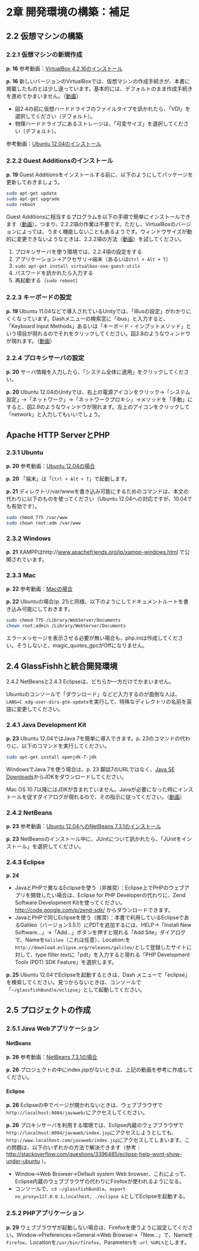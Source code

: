 # 2章 開発環境の構築：補足

## 2.2 仮想マシンの構築

### 2.2.1 仮想マシンの新規作成

**p. 16** 参考動画：[VirtualBox 4.2.16のインストール](http://youtu.be/6mVr4APoPN8)

**p. 16** 新しいバージョンのVirtualBoxでは、仮想マシンの作成手続きが、本書に掲載したものとは少し違っています。基本的には、デフォルトのまま作成手続きを進めてかまいません。（[動画](http://youtu.be/HMGZSxsU_CQ)）

* 図2.4の前に仮想ハードドライブのファイルタイプを訊かれたら、「VDI」を選択してください（デフォルト）。
* 物理ハードドライブにあるストレージは、「可変サイズ」を選択してください（デフォルト）。

参考動画：[Ubuntu 12.04のインストール](http://youtu.be/9Bb2l05pHSA)

### 2.2.2 Guest Additionsのインストール

**p. 19** Guest Additionsをインストールする前に、以下のようにしてパッケージを更新しておきましょう。

```bash
sudo apt-get update
sudo apt-get upgrade
sudo reboot
```

Guest Additionsに相当するプログラムを以下の手順で簡単にインストールできます（[動画](http://youtu.be/ey_V6nDIHME)）。つまり、2.2.2項の作業は不要です。ただし、VirtualBoxのバージョンによっては、うまく機能しないこともあるようです。ウィンドウサイズが動的に変更できないようなときは、2.2.2項の方法（[動画](http://youtu.be/HXP9FJK6apk)）を試してください。

1. プロキシサーバを使う環境では、2.2.4項の設定をする
1. アプリケーション→アクセサリ→端末（あるいは`Ctrl + Alt + T`）
1. `sudo apt-get install virtualbox-ose-guest-utils`
1. パスワードを訊かれたら入力する
1. 再起動する（`sudo reboot`）

### 2.2.3 キーボードの設定

**p. 19** Ubuntu 11.04などで導入されているUnityでは、「iBusの設定」がわかりにくくなっています。Dashメニューの検索窓に「ibus」と入力すると、「Keyboard Input Methods」あるいは「キーボード・インプットメソッド」という項目が現れるのでそれをクリックしてください。図2.8のようなウィンドウが現れます。（[動画](http://youtu.be/nZZJxYX-FHk)）

### 2.2.4 プロキシサーバの設定

**p. 20** サーバ情報を入力したら、「システム全体に適用」をクリックしてください。

**p. 20** Ubuntu 12.04のUnityでは、右上の電源アイコンをクリック→「システム設定」→「ネットワーク」→「ネットワークプロキシ」→メソッドを「手動」にすると、図2.9のようなウィンドウが現れます。左上のアイコンをクリックして「network」と入力してもいいでしょう。

## Apache HTTP ServerとPHP

### 2.3.1 Ubuntu

**p. 20** 参考動画：[Ubuntu 12.04の場合](http://youtu.be/LBU6ihgCEuk)

**p. 20** 「端末」は「`Ctrl + Alt + T`」で起動します。

**p. 21** ディレクトリ/var/wwwを書き込み可能にするためのコマンドは、本文の代わりに以下のものを使ってください（Ubuntu 12.04への対応ですが、10.04でも有効です）。

```bash
sudo chmod 775 /var/www
sudo chown root:adm /var/www
```

### 2.3.2 Windows

**p. 21** XAMPPはhttp://www.apachefriends.org/jp/xampp-windows.html で公開されています。

### 2.3.3 Mac

**p. 22** 参考動画：[Macの場合](http://youtu.be/heiXSqh3mDQ)

**p. 22** Ubuntuの場合(p. 21)と同様、以下のようにしてドキュメントルートを書き込み可能にしておきます。

```bash
sudo chmod 775 /Library/WebServer/Documents
chown root:admin /Library/WebServer/Documents
```

エラーメッセージを表示させる必要が無い場合も、php.iniは作成してください。そうしないと、magic_quotes_gpcがOffになりません。

## 2.4 GlassFishhと統合開発環境

2.4.2 NetBeansと2.4.3 Eclipseは、どちらか一方だけでかまいません。

Ubuntuのコンソールで「ダウンロード」などど入力するのが面倒な人は、`LANG=C xdg-user-dirs-gtk-update`を実行して、特殊なディレクトリの名前を英語に変更してください。

### 2.4.1 Java Development Kit

**p. 23** Ubuntu 12.04ではJava 7を簡単に導入できます。p. 23のコマンドの代わりに、以下のコマンドを実行してください。

```bash
sudo apt-get install openjdk-7-jdk
```

WindowsでJava 7を使う場合は、p. 23 脚註7のURLではなく、[Java SE Downloads](http://www.oracle.com/technetwork/java/javase/downloads/index.html)からJDKをダウンロードしてください。

Mac OS 10.7以降にはJDKが含まれていません。Javaが必要になった時にインストールを促すダイアログが現れるので、その指示に従ってください。（[動画](http://youtu.be/36R485Rul7I)）

### 2.4.2 NetBeans

**p. 23** 参考動画：[Ubuntu 12.04へのNetBeans 7.3.1のインストール](http://youtu.be/mmZQwtLBqSM)

**p. 23** NetBeansのインストール中に、JUnitについて訊かれたら、「JUnitをインストール」を選択してください。

### 2.4.3 Eclipse

**p. 24**

* JavaとPHPで異なるEclipseを使う（非推奨）：Eclipse上でPHPのウェブアプリを開発したい場合は、Eclipse for PHP Developerの代わりに、Zend Software Development Kitを使ってください。http://code.google.com/p/zend-sdk/ からダウンロードできます。
* JavaとPHPで同じEclipseを使う（推奨）：本書で利用しているEclipseであるGalileo（バージョン3.5.1）にPDTを追加するには、HELP→「Install New Software...」→「Add...」ボタンを押すと現れる「Add Site」ダイアログで、Nameを`Galileo`（これは任意）、Location:を`http://download.eclipse.org/releases/galileo/`として登録したサイトに対して、type filter textに「pdt」を入力すると現れる「PHP Development Tools (PDT) SDK Feature」を選択します。

**p. 25** Ubuntu 12.04でEclipseを起動するときは、Dash メニューで「eclipse」を検索してください。見つからないときは、コンソールで「`~/glassfishBundle/eclipse`」として起動してください。

## 2.5 プロジェクトの作成

### 2.5.1 Java Webアプリケーション

#### NetBeans

**p. 26** 参考動画：[NetBeans 7.3.1の場合](http://youtu.be/NzNJ6M33QAo)

**p. 26** プロジェクトの中にindex.jspがないときは、上記の動画を参考に作成してください。

#### Eclipse

**p. 26** Eclipseの中でページが開かれないときは、ウェブブラウザで`http://localhost:8084/javaweb/`にアクセスしてください。

**p. 26** プロキシサーバを利用する環境では、Eclipse内蔵のウェブブラウザで`http://localhost:8084/javaweb/index.jsp`にアクセスしようとしても、`http://www.localhost.com/javaweb/index.jsp`にアクセスしてしまいます。この問題は、以下のいずれかの方法で解決できます（参考：http://stackoverflow.com/questions/3396485/eclipse-help-wont-show-under-ubuntu ）。

* Window→Web Browser→Default system Web browser、これによって、Eclipse内蔵のウェブブラウザの代わりにFirefoxが使われるようになる。
* コンソールで、`cd ~/glassfishBundle`、`export no_proxy=127.0.0.1,localhost`、`./eclipse &`としてEclipseを起動する。

### 2.5.2 PHPアプリケーション

**p. 29** ウェブブラウザが起動しない場合は、Firefoxを使うように設定してください。Window→Preferences→General→Web Browser→「New...」で、Nameを`Firefox`、Locationを`/usr/bin/firefox`、Parametersを`-url %URL%`とします。
